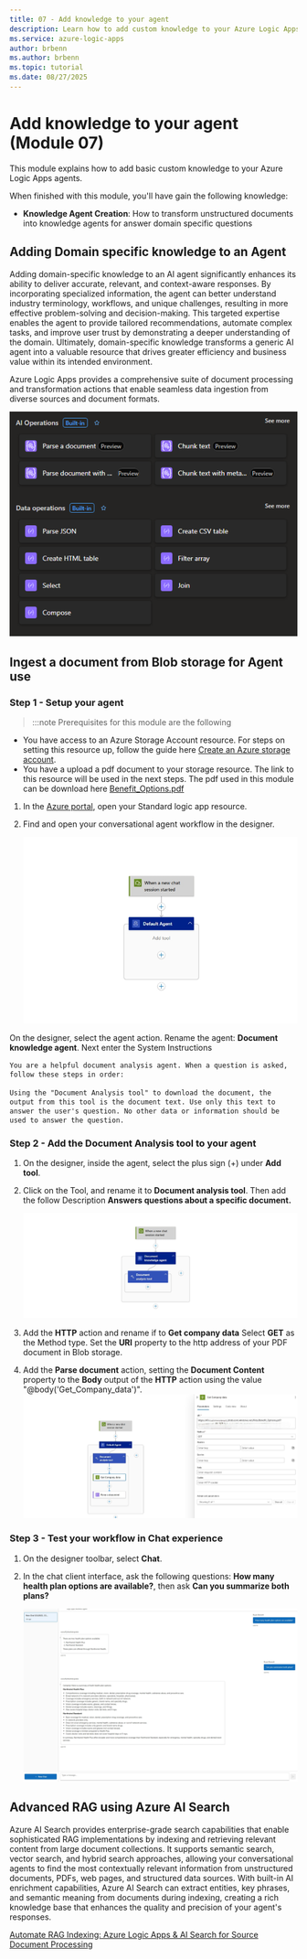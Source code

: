 ```yaml
---
title: 07 - Add knowledge to your agent
description: Learn how to add custom knowledge to your Azure Logic Apps workflows and agents.
ms.service: azure-logic-apps
author: brbenn
ms.author: brbenn
ms.topic: tutorial
ms.date: 08/27/2025
---
```


# Add knowledge to your agent (Module 07)

This module explains how to add basic custom knowledge to your Azure Logic Apps agents.

When finished with this module, you'll have gain the following knowledge:

- **Knowledge Agent Creation**: How to transform unstructured documents into knowledge agents for answer domain specific questions

## Adding Domain specific knowledge to an Agent

Adding domain-specific knowledge to an AI agent significantly enhances its ability to deliver accurate, relevant, and context-aware responses. By incorporating specialized information, the agent can better understand industry terminology, workflows, and unique challenges, resulting in more effective problem-solving and decision-making. This targeted expertise enables the agent to provide tailored recommendations, automate complex tasks, and improve user trust by demonstrating a deeper understanding of the domain. Ultimately, domain-specific knowledge transforms a generic AI agent into a valuable resource that drives greater efficiency and business value within its intended environment.

Azure Logic Apps provides a comprehensive suite of document processing and transformation actions that enable seamless data ingestion from diverse sources and document formats.

![Image showing AI Operations and Data Operations action groups.](../02_build_conversational_agents/media/07-add-knowledge-to-agent/action_list.png)

## Ingest a document from Blob storage for Agent use

### Step 1 - Setup your agent
> :::note
> Prerequisites for this module are the following
- You have access to an Azure Storage Account resource. For steps on setting this resource up, follow the guide here [Create an Azure storage account](https://learn.microsoft.com/en-us/azure/storage/common/storage-account-create?tabs=azure-portal).
- You have a upload a pdf document to your storage resource. The link to this resource will be used in the next steps. The pdf used in this module can be download here [Benefit_Options.pdf](media/07-add-knowledge-to-agent/Benefit_Options.pdf)  


1. In the [Azure portal](https://portal.azure.com), open your Standard logic app resource.

1. Find and open your conversational agent workflow in the designer.

   ![Screenshot shows designer with conversational agent workflow.](media/07-add-knowledge-to-agent/doc_ingest.png)

On the designer, select the agent action. Rename the agent: **Document knowledge agent**. Next enter the System Instructions  

```
You are a helpful document analysis agent. When a question is asked, follow these steps in order: 

Using the "Document Analysis tool" to download the document, the output from this tool is the document text. Use only this text to answer the user's question. No other data or information should be used to answer the question.

```

### Step 2 - Add the Document Analysis tool to your agent
1. On the designer, inside the agent, select the plus sign (+) under **Add tool**.
1. Click on the Tool, and rename it to **Document analysis tool**. Then add the follow Description **Answers questions about a specific document.** 

   ![Screenshot shows adding an agent tool action.](media/07-add-knowledge-to-agent/ingest_tool.png)

1. Add the **HTTP** action and rename if to **Get company data** Select **GET** as the Method type. Set the **URI** property to the http address of your PDF document in Blob storage.
1. Add the **Parse document** action, setting the **Document Content** property to the **Body** output of the **HTTP** action using the value "@body('Get_Company_data')".  
   ![Screenshot shows the final result workflow.](media/07-add-knowledge-to-agent/ingest_final.png)

### Step 3 - Test your workflow in Chat experience

1. On the designer toolbar, select **Chat**.
1. In the chat client interface, ask the following questions: **How many health plan options are available?**, then ask **Can you summarize both plans?**
   
   ![Screenshot of chat answered questions.](media/07-add-knowledge-to-agent/ingest_summary_final.png)


## Advanced RAG using Azure AI Search

Azure AI Search provides enterprise-grade search capabilities that enable sophisticated RAG implementations by indexing and retrieving relevant content from large document collections. It supports semantic search, vector search, and hybrid search approaches, allowing your conversational agents to find the most contextually relevant information from unstructured documents, PDFs, web pages, and structured data sources. With built-in AI enrichment capabilities, Azure AI Search can extract entities, key phrases, and semantic meaning from documents during indexing, creating a rich knowledge base that enhances the quality and precision of your agent's responses.

[Automate RAG Indexing: Azure Logic Apps & AI Search for Source Document Processing](https://techcommunity.microsoft.com/blog/azure-ai-foundry-blog/automate-rag-indexing-azure-logic-apps--ai-search-for-source-document-processing/4266083)
